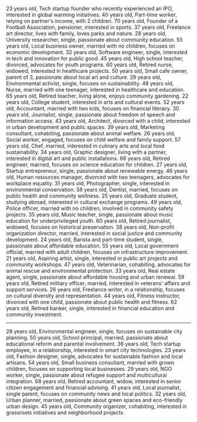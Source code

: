 23 years old, Tech startup founder who recently experienced an IPO, interested in global warming initiatives.
40 years old, Part-time worker, relying on partner's income, with 2 children.
70 years old, Founder of a Football Association, pensioner, interested in sports.
37 years old, Freelance art director, lives with family, loves parks and nature.
28 years old, University researcher, single, passionate about community education.
55 years old, Local business owner, married with no children, focuses on economic development.
32 years old, Software engineer, single, interested in tech and innovation for public good.
45 years old, High school teacher, divorced, advocates for youth programs.
60 years old, Retired nurse, widowed, interested in healthcare projects.
50 years old, Small cafe owner, parent of 3, passionate about local art and culture.
29 years old, Environmental activist, single, focuses on sustainability.
48 years old, Nurse, married with one teenager, interested in healthcare and education.
65 years old, Retired teacher, living alone, enjoys community gardening.
22 years old, College student, interested in arts and cultural events.
52 years old, Accountant, married with two kids, focuses on financial literacy.
30 years old, Journalist, single, passionate about freedom of speech and information access.
43 years old, Architect, divorced with a child, interested in urban development and public spaces.
39 years old, Marketing consultant, cohabiting, passionate about animal welfare.
26 years old, Social worker, engaged, focuses on child welfare and family support.
57 years old, Chef, married, interested in culinary arts and local food sustainability.
34 years old, Graphic designer, living with a partner, interested in digital art and public installations.
66 years old, Retired engineer, married, focuses on science education for children.
27 years old, Startup entrepreneur, single, passionate about renewable energy.
46 years old, Human resources manager, divorced with two teenagers, advocates for workplace equality.
31 years old, Photographer, single, interested in environmental conservation.
58 years old, Dentist, married, focuses on public health and community wellness.
25 years old, Graduate student, studying abroad, interested in cultural exchange programs.
49 years old, Police officer, married with no children, involved in community safety projects.
35 years old, Music teacher, single, passionate about music education for underprivileged youth.
60 years old, Retired journalist, widowed, focuses on historical preservation.
38 years old, Non-profit organization director, married, interested in social justice and community development.
24 years old, Barista and part-time student, single, passionate about affordable education.
55 years old, Local government official, married with adult children, focuses on infrastructure improvement.
21 years old, Aspiring artist, single, interested in public art projects and community workshops.
47 years old, Veterinarian, cohabiting, advocates for animal rescue and environmental protection.
33 years old, Real estate agent, single, passionate about affordable housing and urban renewal.
59 years old, Retired military officer, married, interested in veterans' affairs and support services.
26 years old, Freelance writer, in a relationship, focuses on cultural diversity and representation.
44 years old, Fitness instructor, divorced with one child, passionate about public health and fitness.
62 years old, Retired banker, single, interested in financial education and community investment.

---

28 years old, Environmental engineer, single, focuses on sustainable city planning.
50 years old, School principal, married, passionate about educational reform and parental involvement.
36 years old, Tech startup employee, in a relationship, interested in smart city technologies.
23 years old, Fashion designer, single, advocates for sustainable fashion and local artisans.
54 years old, Small business consultant, married with grown children, focuses on supporting local businesses.
29 years old, NGO worker, single, passionate about refugee support and multicultural integration.
68 years old, Retired accountant, widow, interested in senior citizen engagement and financial advising.
41 years old, Local journalist, single parent, focuses on community news and local politics.
32 years old, Urban planner, married, passionate about green spaces and eco-friendly urban design.
45 years old, Community organizer, cohabiting, interested in grassroots initiatives and neighborhood projects.
